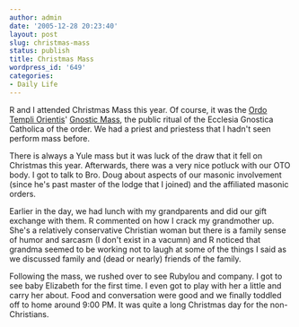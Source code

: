 ```yaml
---
author: admin
date: '2005-12-28 20:23:40'
layout: post
slug: christmas-mass
status: publish
title: Christmas Mass
wordpress_id: '649'
categories:
- Daily Life
---
```

R and I attended Christmas Mass this year. Of course, it was the <a href="http://oto-usa.org/index.html">Ordo Templi Orientis</a>' <a href="http://www.hermetic.com/sabazius/gnostic_mass.htm">Gnostic Mass</a>, the public ritual of the Ecclesia Gnostica Catholica of the order. We had a priest and priestess that I hadn't seen perform mass before.

There is always a Yule mass but it was luck of the draw that it fell on Christmas this year. Afterwards, there was a very nice potluck with our OTO body. I got to talk to Bro. Doug about aspects of our masonic involvement (since he's past master of the lodge that I joined) and the affiliated masonic orders.

Earlier in the day, we had lunch with my grandparents and did our gift exchange with them. R commented on how I crack my grandmother up. She's a relatively conservative Christian woman but there is a family sense of humor and sarcasm (I don't exist in a vacumn) and R noticed that grandma seemed to be working not to laugh at some of the things I said as we discussed family and (dead or nearly) friends of the family.

Following the mass, we rushed over to see Rubylou and company. I got to see baby Elizabeth for the first time. I even got to play with her a little and carry her about. Food and conversation were good and we finally toddled off to home around 9:00 PM. It was quite a long Christmas day for the non-Christians.

